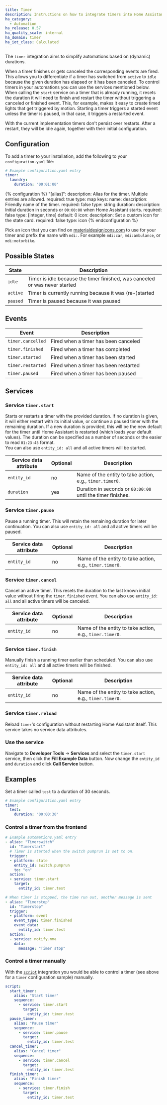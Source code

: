 ```yaml
---
title: Timer
description: Instructions on how to integrate timers into Home Assistant.
ha_category:
  - Automation
ha_release: 0.57
ha_quality_scale: internal
ha_domain: timer
ha_iot_class: Calculated
---
```


The `timer` integration aims to simplify automations based on (dynamic) durations.

When a timer finishes or gets canceled the corresponding events are fired. This allows you to differentiate if a timer has switched from `active` to `idle` because the given duration has elapsed or it has been canceled. To control timers in your automations you can use the services mentioned below. When calling the `start` service on a timer that is already running, it resets the duration it will need to finish and restart the timer without triggering a canceled or finished event. This, for example, makes it easy to create timed lights that get triggered by motion. Starting a timer triggers a started event unless the timer is paused, in that case, it triggers a restarted event.

<div class='note warning'>
  With the current implementation timers don't persist over restarts. After a restart, they will be idle again, together with their initial configuration.
</div>

## Configuration

To add a timer to your installation, add the following to your `configuration.yaml` file:

```yaml
# Example configuration.yaml entry
timer:
  laundry:
    duration: "00:01:00"
```

{% configuration %}
"[alias]":
  description: Alias for the timer. Multiple entries are allowed.
  required: true
  type: map
  keys:
    name:
      description: Friendly name of the timer.
      required: false
      type: string
    duration:
      description: Initial duration in seconds or `00:00:00` when Home Assistant starts.
      required: false
      type: [integer, time]
      default: 0
    icon:
      description: Set a custom icon for the state card.
      required: false
      type: icon
{% endconfiguration %}

Pick an icon that you can find on [materialdesignicons.com](https://materialdesignicons.com/) to use for your timer and prefix the name with `mdi:`. For example `mdi:car`, `mdi:ambulance`, or  `mdi:motorbike`.

## Possible States

| State | Description |
| ----- | ----------- |
| `idle` | Timer is idle because the timer finished, was canceled or was never started |
| `active` | Timer is currently running because it was (re-)started |
| `paused` | Timer is paused because it was paused |

## Events

|           Event | Description |
| --------------- | ----------- |
| `timer.cancelled` | Fired when a timer has been canceled |
| `timer.finished` | Fired when a timer has completed |
| `timer.started` | Fired when a timer has been started|
| `timer.restarted` | Fired when a timer has been restarted |
| `timer.paused` | Fired when a timer has been paused |

## Services

### Service `timer.start`

Starts or restarts a timer with the provided duration. If no duration is given, it will either restart with its initial value, or continue a paused timer with the remaining duration. If a new duration is provided, this will be the new default for the timer until Home Assistant is restarted (which loads your default values). The duration can be specified as a number of seconds or the easier to read `01:23:45` format.  
You can also use `entity_id: all` and all active timers will be started.

| Service data attribute | Optional | Description |
| ---------------------- | -------- | ----------- |
| `entity_id`            |      no  | Name of the entity to take action, e.g., `timer.timer0`. |
| `duration`             |      yes | Duration in seconds or `00:00:00` until the timer finishes. |

### Service `timer.pause`

Pause a running timer. This will retain the remaining duration for later continuation. You can also use `entity_id: all` and all active timers will be paused.

| Service data attribute | Optional | Description |
| ---------------------- | -------- | ----------- |
| `entity_id`            |      no  | Name of the entity to take action, e.g., `timer.timer0`. |

### Service `timer.cancel`

Cancel an active timer. This resets the duration to the last known initial value without firing the `timer.finished` event. You can also use `entity_id: all` and all active timers will be canceled.

| Service data attribute | Optional | Description |
| ---------------------- | -------- | ----------- |
| `entity_id`            |      no  | Name of the entity to take action, e.g., `timer.timer0`. |

### Service `timer.finish`

Manually finish a running timer earlier than scheduled. You can also use `entity_id: all` and all active timers will be finished.

| Service data attribute | Optional | Description |
| ---------------------- | -------- | ----------- |
| `entity_id`            |      no  | Name of the entity to take action, e.g., `timer.timer0`. |

### Service `timer.reload`

Reload `timer`'s configuration without restarting Home Assistant itself. This service takes no service data attributes.

### Use the service

Navigate to **Developer Tools** -> **Services** and select the `timer.start` service, then click the **Fill Example Data** button. Now change the `entity_id` and `duration` and click **Call Service** button.

## Examples

Set a timer called `test` to a duration of 30 seconds.

```yaml
# Example configuration.yaml entry
timer:
  test:
    duration: "00:00:30"
```

### Control a timer from the frontend

```yaml
# Example automations.yaml entry
- alias: "Timerswitch"
  id: "Timerstart"
  # Timer is started when the switch pumprun is set to on.
  trigger:
  - platform: state
    entity_id: switch.pumprun
    to: "on"
  action:
  - service: timer.start
    target:
      entity_id: timer.test

# When timer is stopped, the time run out, another message is sent
- alias: "Timerstop"
  id: "Timerstop"
  trigger:
  - platform: event
    event_type: timer.finished
    event_data:
      entity_id: timer.test
  action:
  - service: notify.nma
    data:
      message: "Timer stop"
```

### Control a timer manually

With the [`script`](/integrations/script/) integration you would be able to control a timer (see above for a `timer` configuration sample) manually.

```yaml
script:
  start_timer:
    alias: "Start timer"
    sequence:
      - service: timer.start
        target:
          entity_id: timer.test
  pause_timer:
    alias: "Pause timer"
    sequence:
      - service: timer.pause
        target:
          entity_id: timer.test
  cancel_timer:
    alias: "Cancel timer"
    sequence:
      - service: timer.cancel
        target:
          entity_id: timer.test
  finish_timer:
    alias: "Finish timer"
    sequence:
      - service: timer.finish
        target:
          entity_id: timer.test
```
